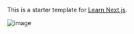 This is a starter template for [Learn Next.js](https://nextjs.org/learn).

![image](https://user-images.githubusercontent.com/92995941/145587188-a8a103c8-8328-41d0-b0d4-58499757cc40.png)
